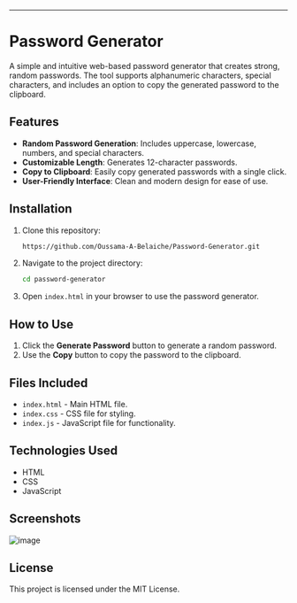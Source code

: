 
---

# Password Generator  

A simple and intuitive web-based password generator that creates strong, random passwords. The tool supports alphanumeric characters, special characters, and includes an option to copy the generated password to the clipboard.  

## Features  
- **Random Password Generation**: Includes uppercase, lowercase, numbers, and special characters.  
- **Customizable Length**: Generates 12-character passwords.  
- **Copy to Clipboard**: Easily copy generated passwords with a single click.  
- **User-Friendly Interface**: Clean and modern design for ease of use.  

## Installation  
1. Clone this repository:  
   ```bash
   https://github.com/Oussama-A-Belaiche/Password-Generator.git
   ```  

2. Navigate to the project directory:  
   ```bash  
   cd password-generator  
   ```  

3. Open `index.html` in your browser to use the password generator.  

## How to Use  
1. Click the **Generate Password** button to generate a random password.  
2. Use the **Copy** button to copy the password to the clipboard.  

## Files Included  
- `index.html` - Main HTML file.  
- `index.css` - CSS file for styling.  
- `index.js` - JavaScript file for functionality.  

## Technologies Used  
- HTML  
- CSS  
- JavaScript  

## Screenshots  
![image](https://github.com/user-attachments/assets/083a6cbd-4f09-47fb-ab56-43cd22afd3aa)


## License  
This project is licensed under the MIT License.  
